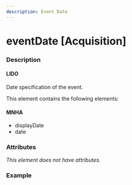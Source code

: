```yaml
---
description: Event Date
---
```


# eventDate \[Acquisition\]

### Description

#### LIDO

Date specification of the event.

This element contains the following elements:

#### MNHA

* displayDate
* date

### Attributes

_This element does not have attributes._

### Example


